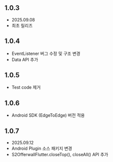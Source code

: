 ## 1.0.3
* 2025.09.08
* 최초 릴리즈
## 1.0.4
* EventListener 버그 수정 및 구조 변경
* Data API 추가
## 1.0.5
* Test code 제거
## 1.0.6
* Android SDK (EdgeToEdge) 버전 적용
## 1.0.7
* 2025.09.12
* Android Plugin 소스 패키지 변경
* S2OfferwallFlutter.closeTop(), closeAll() API 추가
